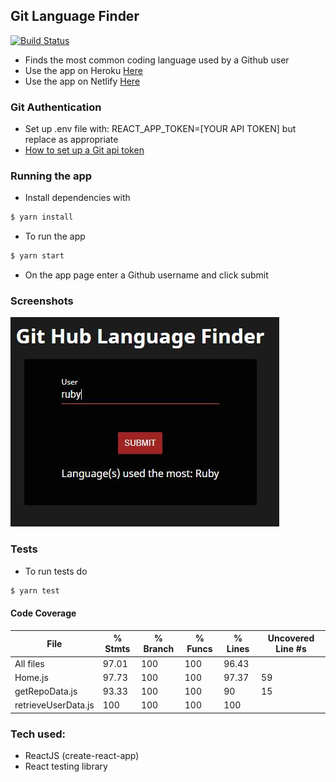 ## Git Language Finder
[![Build Status](https://travis-ci.com/dm-devtech/git-language-finder.svg?branch=main)](https://travis-ci.com/dm-devtech/git-language-finder)
- Finds the most common coding language used by a Github user
- Use the app on Heroku [Here](https://git-language-finder.herokuapp.com/)
- Use the app on Netlify [Here](https://git-language-finder.netlify.app/)

### Git Authentication
- Set up .env file with: REACT_APP_TOKEN=[YOUR API TOKEN] but replace as appropriate
- [How to set up a Git api token](https://docs.github.com/en/github/authenticating-to-github/keeping-your-account-and-data-secure/creating-a-personal-access-token)

### Running the app
- Install dependencies with 
```sh
$ yarn install
```
- To run the app 
```sh
$ yarn start
```
- On the app page enter a Github username and click submit

### Screenshots
![home](screenshots/homepage.JPG) 

### Tests
- To run tests do
```sh
$ yarn test
```

#### Code Coverage
File                 | % Stmts | % Branch | % Funcs | % Lines | Uncovered Line #s 
---------------------|---------|----------|---------|---------|-------------------
All files            |   97.01 |      100 |     100 |   96.43 |                   
 Home.js             |   97.73 |      100 |     100 |   97.37 | 59                
 getRepoData.js      |   93.33 |      100 |     100 |      90 | 15                
 retrieveUserData.js |     100 |      100 |     100 |     100 |                   

### Tech used:
- ReactJS (create-react-app)
- React testing library
